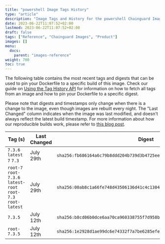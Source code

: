 ```yaml
---
title: "powershell Image Tags History"
type: "article"
description: "Image Tags and History for the powershell Chainguard Image"
date: 2023-06-22T11:07:52+02:00
lastmod: 2023-06-22T11:07:52+02:00
draft: false
tags: ["Reference", "Chainguard Images", "Product"]
images: []
menu:
  docs:
    parent: "images-reference"
weight: 700
toc: true
---
```


The following table contains the most recent tags and digests that can be used to pin your Dockerfile to a specific build of this image. Check our guide on [Using the Tag History API](/chainguard/chainguard-images/using-the-tag-history-api/) for information on how to fetch all tags from an image and how to pin your Dockerfile to a specific digest.

Please note that digests and timestamps only change when there is a change to the image, even though images are rebuilt every night. The "Last Changed" column indicates when the image was last modified, and doesn't always reflect the latest build timestamp. For more information about how our reproducible builds work, please refer to [this blog post](https://www.chainguard.dev/unchained/reproducing-chainguards-reproducible-image-builds).

| Tag (s)                                                       | Last Changed | Digest                                                                    |
|---------------------------------------------------------------|--------------|---------------------------------------------------------------------------|
|  `7.3.6` `latest` `7` `7.3`                                   | July 29th    | `sha256:fb686164a6c79b8ddd204b739d3b4725ee34fc14c9adcbc4638e7ef9e41d9c12` |
|  `root-7` `root-7.3.6` `latest-root` `root-7.3` `root-latest` | July 29th    | `sha256:00ab8c1a66fe748d43506136d41c4c13040450689ed6390e8535054a1c00ccfe` |
|  `7.3.5`                                                      | July 12th    | `sha256:b8cd06b0dce6aa70ca960338755f7d958bbb1e769af9ff7c6a7f81ff3ccec18c` |
|  `root-7.3.5`                                                 | July 12th    | `sha256:1e2928d1ae99dc6e74332f7a7be6285efe6fef1049c6c2d314272a971fd7bc9f` |
